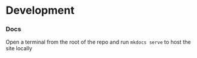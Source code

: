 # Development

### Docs

Open a terminal from the root of the repo and run `mkdocs serve` to host the site locally
